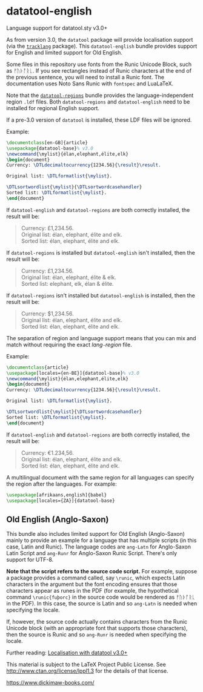 # datatool-english
Language support for datatool.sty v3.0+

As from version 3.0, the `datatool` package will provide
localisation support (via the [`tracklang`](https://ctan.org/pkg/tracklang) package).
This `datatool-english` bundle provides support for English and
limited support for Old English.

Some files in this repository use fonts from the Runic Unicode
Block, such as ᚠᚢᚦᚩᚱᚳ. If you see rectangles instead of Runic
characters at the end of the previous sentence, you will need to
install a Runic font. The documentation uses Noto Sans Runic with
`fontspec` and LuaLaTeX.

Note that the [`datatool-regions`](https://github.com/nlct/datatool-regions)
bundle provides the language-independent region `.ldf` files. Both
`datatool-regions` and `datatool-english` need to be installed for
regional English support.

If a pre-3.0 version of `datatool` is installed, these LDF files
will be ignored.

Example:
```latex
\documentclass[en-GB]{article}
\usepackage{datatool-base}% v3.0
\newcommand{\mylist}{élan,elephant,élite,elk}
\begin{document}
Currency: \DTLdecimaltocurrency{1234.56}{\result}\result.

Original list: \DTLformatlist{\mylist}.

\DTLsortwordlist{\mylist}{\DTLsortwordcasehandler}
Sorted list: \DTLformatlist{\mylist}.
\end{document}
```
If `datatool-english` and `datatool-regions` are both correctly installed, 
the result will be:

 > Currency: £1,234.56.  
 > Original list: élan, elephant, élite and elk.  
 > Sorted list: élan, elephant, élite and elk.

If `datatool-regions` is installed but `datatool-english` isn't
installed, then the result will be:

 > Currency: £1,234.56.  
 > Original list: élan, elephant, élite & elk.  
 > Sorted list: elephant, elk, élan & élite.

If `datatool-regions` isn't installed but `datatool-english` is
installed, then the result will be:

 > Currency: $1,234.56.  
 > Original list: élan, elephant, élite and elk.  
 > Sorted list: élan, elephant, élite and elk.

The separation of region and language support means that you can mix
and match without requiring the exact _lang_`-`_region_ file.

Example:
```latex
\documentclass{article}
\usepackage[locales={en-BE}]{datatool-base}% v3.0
\newcommand{\mylist}{élan,elephant,élite,elk}
\begin{document}
Currency: \DTLdecimaltocurrency{1234.56}{\result}\result.

Original list: \DTLformatlist{\mylist}.

\DTLsortwordlist{\mylist}{\DTLsortwordcasehandler}
Sorted list: \DTLformatlist{\mylist}.
\end{document}
```
If `datatool-english` and `datatool-regions` are both correctly installed, 
the result will be:

 > Currency: €1.234,56.  
 > Original list: élan, elephant, élite and elk.  
 > Sorted list: élan, elephant, élite and elk.

A multilingual document with the same region for all languages can
specify the region after the languages. For example:
```latex
\usepackage[afrikaans,english]{babel}
\usepackage[locales={ZA}]{datatool-base}
```

## Old English (Anglo-Saxon)

This bundle also includes limited support for Old English
(Anglo-Saxon) mainly to provide an example for a language that has
multiple scripts (in this case, Latin and Runic). The language codes
are `ang-Latn` for Anglo-Saxon Latin Script and `ang-Runr`
for Anglo-Saxon Runic Script. There's only support for UTF-8.

**Note that the script refers to the source code script.**
For example, suppose a package provides a command called, say
`\runic`, which expects Latin characters in the argument but the
font encoding ensures that those characters appear as runes in the
PDF (for example, the hypothetical command `\runic{fuþorc}` in the
source code would be rendered as ᚠᚢᚦᚩᚱᚳ in the PDF). In this case,
the source is Latin and so `ang-Latn` is needed when specifying the
locale.

If, however, the source code actually contains characters from
the Runic Unicode block (with an appropriate font that supports
those characters), then the source is Runic and so `ang-Runr`
is needed when specifying the locale.

Further reading: [Localisation with datatool v3.0+](https://www.dickimaw-books.com/latex/tracklang/datatool-locale.shtml)

This material is subject to the LaTeX Project Public License.
See http://www.ctan.org/license/lppl1.3 for the details of that license.

https://www.dickimaw-books.com/
